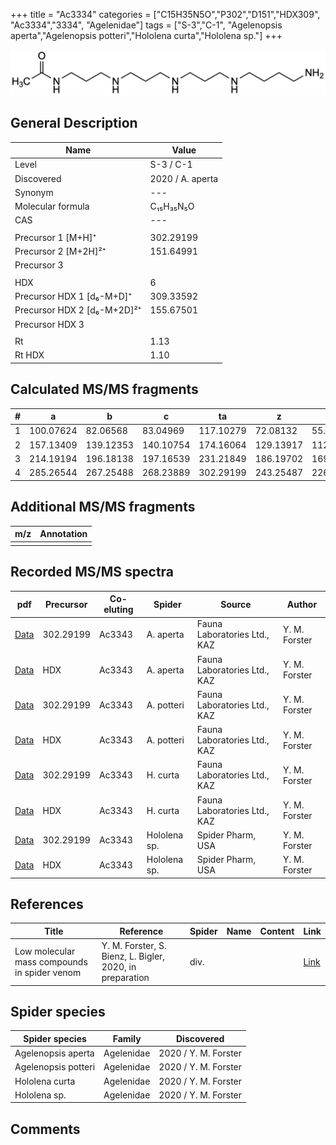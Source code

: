+++
title = "Ac3334"
categories = ["C15H35N5O","P302","D151","HDX309",
"Ac3334","3334",
"Agelenidae"]
tags = ["S-3","C-1",
"Agelenopsis aperta","Agelenopsis potteri","Hololena curta","Hololena sp."]
+++

![](/img/Ac3334.png)

## General Description

| Name                        | Value            |
|-----------------------------|------------------|
| Level                       | S-3 / C-1               |
| Discovered                  | 2020 / A. aperta |
| Synonym                     | ---              |
| Molecular formula           | C₁₅H₃₅N₅O        |
| CAS                         | ---              |
|                             |                  |
| Precursor 1 [M+H]⁺          | 302.29199        |
| Precursor 2 [M+2H]²⁺        | 151.64991        |
| Precursor 3                 |                  |
|                             |                  |
| HDX                         | 6                |
| Precursor HDX 1 [d₆-M+D]⁺   | 309.33592        |
| Precursor HDX 2 [d₆-M+2D]²⁺ | 155.67501        |
| Precursor HDX 3             |                  |
|                             |                  |
| Rt                          | 1.13             |
| Rt HDX                      | 1.10             |

## Calculated MS/MS fragments

| # | a         | b         | c         | ta        | z         | y         | tz        |
|---|-----------|-----------|-----------|-----------|-----------|-----------|-----------|
| 1 | 100.07624 | 82.06568  | 83.04969  | 117.10279 | 72.08132  | 55.05477  | 89.10787  |
| 2 | 157.13409 | 139.12353 | 140.10754 | 174.16064 | 129.13917 | 112.11262 | 146.16572 |
| 3 | 214.19194 | 196.18138 | 197.16539 | 231.21849 | 186.19702 | 169.17047 | 203.22357 |
| 4 | 285.26544 | 267.25488 | 268.23889 | 302.29199 | 243.25487 | 226.22832 | 260.28142 |

## Additional MS/MS fragments

| m/z       | Annotation |
|-----------|------------|
|           |            |

## Recorded MS/MS spectra

| pdf                                                | Precursor | Co-eluting | Spider    | Source                       | Author        |
|----------------------------------------------------|-----------|------------|-----------|------------------------------|---------------|
| [Data](/pdf/A-aperta/302_Ac3334_Ac3343_Aa.pdf)     | 302.29199 | Ac3343     | A. aperta | Fauna Laboratories Ltd., KAZ | Y. M. Forster |
| [Data](/pdf/A-aperta/302_Ac3334_Ac3343_Aa_HDX.pdf) | HDX       | Ac3343     | A. aperta | Fauna Laboratories Ltd., KAZ | Y. M. Forster |
| [Data](/pdf/A-potteri/302_Ac3334_Ac3343_Ap.pdf) | 302.29199 | Ac3343       | A. potteri | Fauna Laboratories Ltd., KAZ | Y. M. Forster |
| [Data](/pdf/A-potteri/302_Ac3334_Ac3343_Ap_HDX.pdf) | HDX | Ac3343       | A. potteri | Fauna Laboratories Ltd., KAZ | Y. M. Forster |
| [Data](/pdf/H-curta/302_Ac3334_Ac3343_Hc.pdf) | 302.29199 | Ac3343         | H. curta | Fauna Laboratories Ltd., KAZ | Y. M. Forster |
| [Data](/pdf/H-curta/302_Ac3334_Ac3343_Hc_HDX.pdf) | HDX | Ac3343         | H. curta | Fauna Laboratories Ltd., KAZ | Y. M. Forster |
| [Data](/pdf/Hololena-sp/302_Ac3334_Ac3343_Ho-sp.pdf) | 302.29199 | Ac3343          | Hololena sp. | Spider Pharm, USA | Y. M. Forster |
| [Data](/pdf/Hololena-sp/302_Ac3334_Ac3343_Ho-sp_HDX.pdf) | HDX | Ac3343          | Hololena sp. | Spider Pharm, USA | Y. M. Forster |

## References

| Title     | Reference   | Spider    | Name   | Content  | Link |
|-----------|-------------|-----------|--------|----------|-----|
| Low molecular mass compounds in spider venom      | Y. M. Forster, S. Bienz, L. Bigler, 2020, in preparation          | div.       |   |   | [Link](unknown) |

## Spider species

| Spider species     | Family     | Discovered           |
|--------------------|------------|----------------------|
| Agelenopsis aperta | Agelenidae | 2020 / Y. M. Forster |
| Agelenopsis potteri | Agelenidae | 2020 / Y. M. Forster |
| Hololena curta | Agelenidae | 2020 / Y. M. Forster |
| Hololena sp. | Agelenidae | 2020 / Y. M. Forster |


## Comments